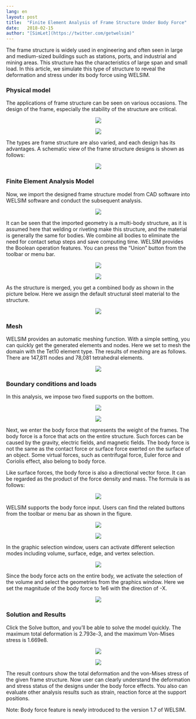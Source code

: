 ```yaml
---
lang: en
layout: post
title:  "Finite Element Analysis of Frame Structure Under Body Force"
date:   2018-02-15
author: "[SimLet](https://twitter.com/getwelsim)"
---
```


The frame structure is widely used in engineering and often seen in large and medium-sized buildings such as stations, ports, and industrial and mining areas. This structure has the characteristics of large span and small load. In this article, we simulate this type of structure to reveal the deformation and stress under its body force using WELSIM.


### Physical model

The applications of frame structure can be seen on various occasions. The design of the frame, especially the stability of the structure are critical.

<p align="center">
  <img src="https://cdn-images-1.medium.com/max/800/1*ddgxB9mHnX006tOc92Vz0A.jpeg"/>
</p>

<p align="center">
  <img src="https://cdn-images-1.medium.com/max/800/1*gk3F-Viyfy70dkn72nG-qw.jpeg"/>
</p>

The types are frame structure are also varied, and each design has its advantages. A schematic view of the frame structure designs is shown as follows:

<p align="center">
  <img src="https://cdn-images-1.medium.com/max/800/1*Ku05B4uTjtwUUvDfDFeNPQ.jpeg"/>
</p>


### Finite Element Analysis Model
Now, we import the designed frame structure model from CAD software into WELSIM software and conduct the subsequent analysis.

<p align="center">
  <img src="https://cdn-images-1.medium.com/max/800/1*cc570v5rsCrONAKad57LhQ.png"/>
</p>

It can be seen that the imported geometry is a multi-body structure, as it is assumed here that welding or riveting make this structure, and the material is generally the same for bodies. We combine all bodies to eliminate the need for contact setup steps and save computing time. WELSIM provides the Boolean operation features. You can press the “Union” button from the toolbar or menu bar.

<p align="center">
  <img src="https://cdn-images-1.medium.com/max/800/1*HkCtaihB_QxSuelvdCzEXQ.png"/>
</p>

<p align="center">
  <img src="https://cdn-images-1.medium.com/max/800/1*m2QVzUOBXl8GgscPHmpcZA.png"/>
</p>

As the structure is merged, you get a combined body as shown in the picture below. Here we assign the default structural steel material to the structure.

<p align="center">
  <img src="https://cdn-images-1.medium.com/max/800/1*zqp83Wb01dnvHD1wjqlg-A.png"/>
</p>

### Mesh
WELSIM provides an automatic meshing function. With a simple setting, you can quickly get the generated elements and nodes. Here we set to mesh the domain with the Tet10 element type. The results of meshing are as follows. There are 147,811 nodes and 78,081 tetrahedral elements.

<p align="center">
  <img src="https://cdn-images-1.medium.com/max/800/1*tVIUSvM6uYTCZdQkNstwYw.png"/>
</p>

### Boundary conditions and loads
In this analysis, we impose two fixed supports on the bottom.
<p align="center">
  <img src="https://cdn-images-1.medium.com/max/800/1*0oC6X23twysEZ_klOIx3Bg.png"/>
</p>
<p align="center">
  <img src="https://cdn-images-1.medium.com/max/800/1*ZQh02CSBygvG98D4CgBgeQ.png"/>
</p>

Next, we enter the body force that represents the weight of the frames. The body force is a force that acts on the entire structure. Such forces can be caused by the gravity, electric fields, and magnetic fields. The body force is not the same as the contact force or surface force exerted on the surface of an object. Some virtual forces, such as centrifugal force, Euler force and Coriolis effect, also belong to body force.

Like surface forces, the body force is also a directional vector force. It can be regarded as the product of the force density and mass. The formula is as follows:
<p align="center">
  <img src="https://cdn-images-1.medium.com/max/800/1*cNGubPxbhhHmUWpy0pLUaw.png"/>
</p>

WELSIM supports the body force input. Users can find the related buttons from the toolbar or menu bar as shown in the figure.
<p align="center">
  <img src="https://cdn-images-1.medium.com/max/800/1*bMYgVAD8Ltn3DpNmgo4X3g.png"/>
</p>
<p align="center">
  <img src="https://cdn-images-1.medium.com/max/800/1*3q9t0r0ByQmfRMbnc8A1qg.png"/>
</p>

In the graphic selection window, users can activate different selection modes including volume, surface, edge, and vertex selection.
<p align="center">
  <img src="https://cdn-images-1.medium.com/max/800/1*UVBfbWy6nTvmG4X2e2p5Bg.png"/>
</p>

Since the body force acts on the entire body, we activate the selection of the volume and select the geometries from the graphics window. Here we set the magnitude of the body force to 1e6 with the direction of -X.
<p align="center">
  <img src="https://cdn-images-1.medium.com/max/800/1*5V1W9XUBBX5x7bZtfJTi9A.png"/>
</p>

### Solution and Results
Click the Solve button, and you’ll be able to solve the model quickly. The maximum total deformation is 2.793e-3, and the maximum Von-Mises stress is 1.669e8.

<p align="center">
  <img src="https://cdn-images-1.medium.com/max/800/1*mKGT_jZTbiHkM2LaYYQsHw.png"/>
</p>
<p align="center">
  <img src="https://cdn-images-1.medium.com/max/800/1*d4sdko2APyd82cIfAaGH0w.png"/>
</p>

The result contours show the total deformation and the von-Mises stress of the given frame structure. Now user can clearly understand the deformation and stress status of the designs under the body force effects. You also can evaluate other analysis results such as strain, reaction force at the support positions.

Note: Body force feature is newly introduced to the version 1.7 of WELSIM.

